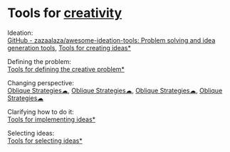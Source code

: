 
# Tools for [creativity](https://adequate.life/creativity/)

Ideation:  
[GitHub - zazaalaza/awesome-ideation-tools: Problem solving and idea generation tools](https://github.com/zazaalaza/awesome-ideation-tools),
[Tools for creating ideas*](http://creatingminds.org/tools/tools_ideation.htm)

Defining the problem:  
[Tools for defining the creative problem*](http://creatingminds.org/tools/tools_defining.htm)

Changing perspective:  
[Oblique Strategies☁](https://www.oblique-strategies.com/),
[Oblique Strategies☁](https://stoney.sb.org/eno/oblique.html),
[Oblique Strategies☁](https://obliquestrategies.ca/),
[Oblique Strategies☁](https://web.archive.org/web/20221121170550/https://www.oblique.pouruntemps.com/)

Clarifying how to do it:  
[Tools for implementing ideas*](http://creatingminds.org/tools/tools_implementing.htm)

Selecting ideas:  
[Tools for selecting ideas*](http://creatingminds.org/tools/tools_selection.htm)
